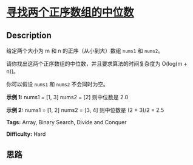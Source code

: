 # [寻找两个正序数组的中位数][title]

## Description

给定两个大小为 m 和 n 的正序（从小到大）数组 `nums1` 和 `nums2`。

请你找出这两个正序数组的中位数，并且要求算法的时间复杂度为 O(log(m + n))。

你可以假设 `nums1` 和 `nums2` 不会同时为空。



**示例 1:**
            nums1 = [1, 3]    nums2 = [2]        则中位数是 2.0    

**示例 2:**
            nums1 = [1, 2]    nums2 = [3, 4]        则中位数是 (2 + 3)/2 = 2.5    


**Tags:** Array, Binary Search, Divide and Conquer

**Difficulty:** Hard

## 思路

[title]: https://leetcode-cn.com/problems/median-of-two-sorted-arrays
